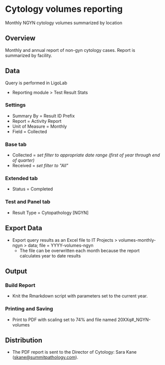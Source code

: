 # Cytology volumes reporting
Monthly NGYN cytology volumes summarized by location

## Overview

Monthly and annual report of non-gyn cytology cases. Report is summarized by facility.

## Data

Query is performed in LigoLab

- Reporting module > Test Result Stats

### Settings

- Summary By = Result ID Prefix
- Report = Activity Report
- Unit of Measure = Monthly
- Field = Collected

### Base tab

- Collected = *set filter to appropriate date range (first of year through end of quarter)*
- Received = *set filter to "All"*

### Extended tab

- Status = Completed

### Test and Panel tab

- Result Type = Cytopathology [NGYN]

## Export Data

- Export query results as an Excel file to IT Projects > volumes-monthly-ngyn > data; file = YYYY-volumes-ngyn
    - The file can be overwritten each month because the report calculates year to date results

## Output

### Build Report

- Knit the Rmarkdown script with parameters set to the current year.

### Printing and Saving

- Print to PDF with scaling set to 74% and file named 20XXq#_NGYN-volumes

## Distribution

- The PDF report is sent to the Director of Cytology: Sara Kane (skane@summitpathology.com).